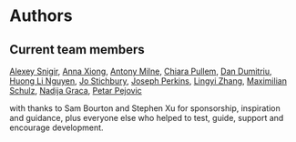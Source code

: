 # Authors

## Current team members
[Alexey Snigir](https://github.com/l0uden),
[Anna Xiong](https://github.com/Anna-Xiong),
[Antony Milne](https://github.com/antonymilne),
[Chiara Pullem](https://github.com/chiara-sophie),
[Dan Dumitriu](https://github.com/dandumitriu1),
[Huong Li Nguyen](https://github.com/huong-li-nguyen),
[Jo Stichbury](https://github.com/stichbury),
[Joseph Perkins](https://github.com/Joseph-Perkins),
[Lingyi Zhang](https://github.com/lingyielia),
[Maximilian Schulz](https://github.com/maxschulz-COL),
[Nadija Graca](https://github.com/nadijagraca),
[Petar Pejovic](https://github.com/petar-qb)

with thanks to Sam Bourton and Stephen Xu for sponsorship, inspiration and guidance, plus everyone else who helped to test, guide, support and encourage development.
